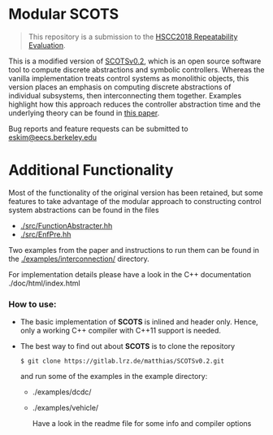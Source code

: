 # Modular SCOTS

[paper]: https://people.eecs.berkeley.edu/~eskim/papers/HSCC18_preprint.pdf
> This repository is a submission to the [HSCC2018 Repeatability Evaluation](https://www.hscc2018.deib.polimi.it/repeatability-evaluation).

This is a modified version of [SCOTSv0.2](https://gitlab.lrz.de/matthias/SCOTSv0.2), which is an open source software tool to compute discrete abstractions and symbolic controllers. Whereas the vanilla implementation treats control systems as monolithic objects, this version places an emphasis on computing discrete abstractions of individual subsystems, then interconnecting them together. Examples highlight how this approach reduces the controller abstraction time and the underlying theory can be found in [this paper][paper].

Bug reports and feature requests can be submitted to <eskim@eecs.berkeley.edu> 

# Additional Functionality 

Most of the functionality of the original version has been retained, but some features to take advantage of the modular approach to constructing control system abstractions can be found in the files 

- [./src/FunctionAbstracter.hh](./src/FunctionAbstracter.hh)
- [./src/EnfPre.hh](./src/EnfPre.hh)

Two examples from the paper and instructions to run them can be found in the  [./examples/interconnection/](./examples/interconnection/) directory.

For implementation details please have a look in the C++ documentation ./doc/html/index.html

### How to use:

* The basic implementation of **SCOTS** is inlined and header only. Hence, only a working C++ compiler
  with C++11 support is needed.

* The best way to find out about **SCOTS** is to clone the repository 
  
    `$ git clone https://gitlab.lrz.de/matthias/SCOTSv0.2.git`
  
    and run some of the examples in the example directory: 

  * ./examples/dcdc/
  * ./examples/vehicle/

    Have a look in the readme file for some info and compiler options
